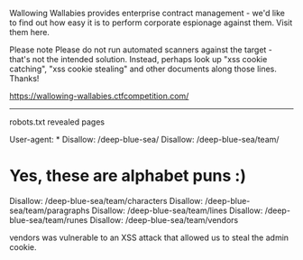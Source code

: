 Wallowing Wallabies provides enterprise contract management - we'd like to find
out how easy it is to perform corporate espionage against them. Visit them
here.

Please note Please do not run automated scanners against the target - that's
not the intended solution. Instead, perhaps look up "xss cookie catching", "xss
cookie stealing" and other documents along those lines. Thanks!

https://wallowing-wallabies.ctfcompetition.com/

----

robots.txt revealed pages

User-agent: *
Disallow: /deep-blue-sea/
Disallow: /deep-blue-sea/team/
# Yes, these are alphabet puns :)
Disallow: /deep-blue-sea/team/characters
Disallow: /deep-blue-sea/team/paragraphs
Disallow: /deep-blue-sea/team/lines
Disallow: /deep-blue-sea/team/runes
Disallow: /deep-blue-sea/team/vendors

vendors was vulnerable to an XSS attack that allowed us to steal the admin
cookie.
